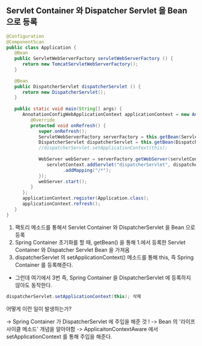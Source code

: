 
## Servlet Container 와 Dispatcher Servlet 을 Bean 으로 등록

```java
@Configuration  
@ComponentScan  
public class Application {  
   @Bean  
   public ServletWebServerFactory servletWebServerFactory () {  
      return new TomcatServletWebServerFactory();  
   }  
  
   @Bean  
   public DispatcherServlet dispatcherServlet () {  
      return new DispatcherServlet();  
   }  
  
   public static void main(String[] args) {  
      AnnotationConfigWebApplicationContext applicationContext = new AnnotationConfigWebApplicationContext() {  
         @Override  
         protected void onRefresh() {  
            super.onRefresh();  
            ServletWebServerFactory serverFactory = this.getBean(ServletWebServerFactory.class);  
            DispatcherServlet dispatcherServlet = this.getBean(DispatcherServlet.class);  
            //dispatcherServlet.setApplicationContext(this);  
  
            WebServer webServer = serverFactory.getWebServer(servletContext -> {  
               servletContext.addServlet("dispatcherServlet", dispatcherServlet)  
                     .addMapping("/*");  
            });  
            webServer.start();  
         }  
      };  
      applicationContext.register(Application.class);  
      applicationContext.refresh();  
   }  
}
```


1. 팩토리 메소드를 통해서 Servlet Container 와 DispatcherServlet 을 Bean 으로 등록  
2. Spring Container 초기화를 할 때, getBean() 을 통해 1.에서 등록한 Servlet Container 와 Dispatcher Servlet Bean 을 가져옴  
3. dispatcherServlet 의 setApplicationContext() 메소드를 통해 this, 즉 Spring Container 를 등록해준다.


- 그런데 여기에서 3번 즉, Spring Container 을 DispatcherServlet 에 등록하지 않아도 동작한다. 
```java
dispatcherServlet.setApplicationContext(this); 삭제 
```

어떻게 이런 일이 발생하는가?

-> Spring Container 가 DispatcherServlet 에 주입을 해준 것 !
-> Bean 의 '라이프사이클 메소드' 개념을 알아야함
-> ApplicaitonContextAware 에서 setApplicationContext 를 통해 주입을 해준다.


